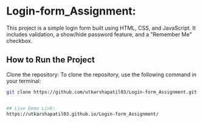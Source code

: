 # Login-form_Assignment: 
This project is a simple login form built using HTML, CSS, and JavaScript. It includes validation, a show/hide password feature, and a "Remember Me" checkbox.

## How to Run the Project

Clone the repository:
To clone the repository, use the following command in your terminal:
```bash
git clone https://github.com/utkarshapatil03/Login-form_Assignment.git


## Live Demo Link:
https://utkarshapatil03.github.io/Login-form_Assignment/
